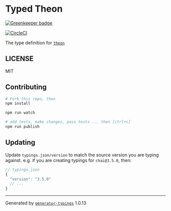 # Typed Theon

[![Greenkeeper badge](https://badges.greenkeeper.io/effervescentia/typed-theon.svg)](https://greenkeeper.io/)

[![CircleCI](https://circleci.com/gh/effervescentia/typed-theon.svg?style=svg)](https://circleci.com/gh/effervescentia/typed-theon)


The type definition for [`theon`](https://github.com/h2non/theon.git)

## LICENSE

MIT

## Contributing

```sh
# Fork this repo, then
npm install

npm run watch

# add tests, make changes, pass tests ... then [ctrl+c]
npm run publish
```

## Updating

Update `typings.json/version` to match the source version you are typing against.
e.g. if you are creating typings for `chai@3.5.0`, then:

```js
// typings.json
{
  "version": "3.5.0"
  // ...
}
```

----

Generated by [`generator-typings`](https://github.com/typings/generator-typings) 1.0.13
